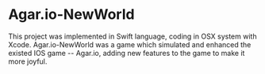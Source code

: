 # Agar.io-NewWorld
This project was implemented in Swift language, coding in OSX system with Xcode. Agar.io-NewWorld was a game which simulated and enhanced the existed IOS game -- Agar.io, adding new features to the game to make it more joyful.
